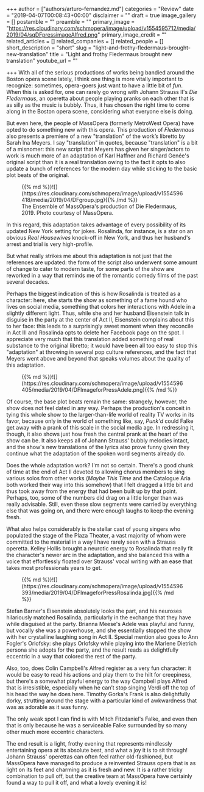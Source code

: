 +++
author = ["authors/arturo-fernandez.md"]
categories = "Review"
date = "2019-04-07T00:08:43+00:00"
disclaimer = ""
draft = true
image_gallery = []
postamble = ""
preamble = ""
primary_image = "https://res.cloudinary.com/schmopera/image/upload/v1554595712/media/2019/04/sqDFpressimageAlfred.png"
primary_image_credit = ""
related_articles = []
related_companies = []
related_people = []
short_description = "short"
slug = "light-and-frothy-fledermaus-brought-new-translation"
title = "Light and frothy Fledermaus brought new translation"
youtube_url = ""

+++
With all of the serious productions of works being bandied around the Boston opera scene lately, I think one thing is more vitally important to recognize: sometimes, opera-goers just want to have a little bit of _fun_. When this is asked for, one can rarely go wrong with Johann Strauss II's _Die Fledermaus_, an operetta about people playing pranks on each other that is as silly as the music is bubbly. Thus, it has chosen the right time to come along in the Boston opera scene, considering what everyone else is doing.

But even here, the people of MassOpera (formerly MetroWest Opera) have opted to do something new with this opera. This production of _Fledermaus_ also presents a premiere of a new "translation" of the work’s libretto by Sarah Ina Meyers. I say "translation" in quotes, because "translation" is a bit of a misnomer: this new script that Meyers has given her singer/actors to work is much more of an adaptation of Karl Haffner and Richard Genée's original script than it is a real translation owing to the fact it opts to also update a bunch of references for the modern day while sticking to the basic plot beats of the original.

<figure data-type="image">{{% md %}}![](https://res.cloudinary.com/schmopera/image/upload/v1554596418/media/2019/04/DFgroup.jpg){{% /md %}}

<figcaption>The Ensemble of MassOpera's production of Die Fledermaus, 2019. Photo courtesy of MassOpera.</figcaption>

</figure>

In this regard, this adaptation takes advantage of every possibility of its updated New York setting for jokes. Rosalinda, for instance, is a star on an obvious _Real Housewives_ knock-off in New York, and thus her husband's arrest and trial is very high-profile. 

But what really strikes me about this adaptation is not just that the references are updated: the form of the script also underwent some amount of change to cater to modern taste, for some parts of the show are reworked in a way that reminds me of the romantic comedy films of the past several decades. 

Perhaps the biggest indication of this is how Rosalinda is treated as a character: here, she starts the show as something of a fame hound who lives on social media, something that colors her interactions with Adele in a slightly different light. Thus, while she and her husband Eisenstein talk in disguise in the party at the center of Act II, Eisenstein complains about this to her face: this leads to a surprisingly sweet moment when they reconcile in Act III and Rosalinda opts to delete her Facebook page on the spot. I appreciate very much that this translation added something of real substance to the original libretto; it would have been all too easy to stop this "adaptation" at throwing in several pop culture references, and the fact that Meyers went above and beyond that speaks volumes about the quality of this adaptation.

<figure data-type="image">{{% md %}}![](https://res.cloudinary.com/schmopera/image/upload/v1554596405/media/2019/04/DFImageforPressAdele.png){{% /md %}}

<figcaption></figcaption>

</figure>

Of course, the base plot beats remain the same: strangely, however, the show does not feel dated in any way. Perhaps the production's conceit in tying this whole show to the larger-than-life world of reality TV works in its favor, because only in the world of something like, say, _Punk'd_ could Falke get away with a prank of this scale in the social media age. In redressing it, though, it also shows just how fresh the central prank at the heart of the show can be. It also keeps all of Johann Strauss' bubbly melodies intact, and the show's new translations of the lyrics also prove funny given they continue what the adaptation of the spoken word segments already do.

Does the whole adaptation work? I'm not so certain. There's a good chunk of time at the end of Act II devoted to allowing chorus members to sing various solos from other works (_Maybe This Time_ and the Catalogue Aria both worked their way into this somehow) that I felt dragged a little bit and thus took away from the energy that had been built up by that point. Perhaps, too, some of the numbers did drag on a little longer than was really advisable. Still, even these slow segments were carried by everything else that was going on, and there were enough laughs to keep the evening fresh.

What also helps considerably is the stellar cast of young singers who populated the stage of the Plaza Theater, a vast majority of whom were committed to the material in a way I have rarely seen with a Strauss operetta. Kelley Hollis brought a neurotic energy to Rosalinda that really fit the character's newer arc in the adaptation, and she balanced this with a voice that effortlessly floated over Strauss' vocal writing with an ease that takes most professionals years to get. 

<figure data-type="image">{{% md %}}![](https://res.cloudinary.com/schmopera/image/upload/v1554596393/media/2019/04/DFImageforPressRosalinda.jpg){{% /md %}}

<figcaption></figcaption>

</figure>

Stefan Barner's Eisenstein absolutely looks the part, and his neuroses hilariously matched Rosalinda, particularly in the exchange that they have while disguised at the party. Brianna Meese's Adele was playful and funny, but vocally she was a powerhouse, and she essentially stopped the show with her crystalline laughing song in Act II. Special mention also goes to Ann Fogler's Orlofsky: she plays Orlofsky while playing into the Marlene Dietrich persona she adopts for the party, and the result reads as delightfully eccentric in a way that colored the rest of the party. 

Also, too, does Colin Campbell's Alfred register as a very fun character: it would be easy to read his actions and play them to the hilt for creepiness, but there's a somewhat playful energy to the way Campbell plays Alfred that is irresistible, especially when he can’t stop singing Verdi off the top of his head the way he does here. Timothy Gorka's Frank is also delightfully dorky, strutting around the stage with a particular kind of awkwardness that was as adorable as it was funny. 

The only weak spot I can find is with Mitch Fitzdaniel's Falke, and even then that is only because he was a serviceable Falke surrounded by so many other much more eccentric characters.

The end result is a light, frothy evening that represents mindlessly entertaining opera at its absolute best, and what a joy it is to sit through! Johann Strauss' operettas can often feel rather old-fashioned, but MassOpera have managed to produce a reinvented Strauss opera that is as light on its feet and charming as it is fresh and new. It is a rather tricky combination to pull off, but the creative team at MassOpera have certainly found a way to pull it off, and what a lovely evening it is!